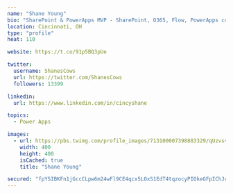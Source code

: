 ```yaml
---
name: "Shane Young"
bio: "SharePoint & PowerApps MVP - SharePoint, O365, Flow, PowerApps consulting? @PowerApps911 | Pure Snark? You found it."
location: Cincinnati, OH
type: "profile"
heat: 110

website: https://t.co/91p5BQ3pUe

twitter:
  username: ShanesCows
  url: https://twitter.com/ShanesCows
  followers: 13399

linkedin:
  url: https://www.linkedin.com/in/cincyshane

topics:
  - Power Apps

images:
  - url: https://pbs.twimg.com/profile_images/713100007398883329/qUzvsvQ3_400x400.jpg
    width: 400
    height: 400
    isCached: true
    title: "Shane Young"

secured: "fpY5IBKFn1jGccCLpw6m24wFl9CE4qcx5LOxS1EdT4tqzocyPIOkeGFpIChJcbk0xjYYax/XOMLYLoRdNmT0bKxXaOtdn/dIwPdKw3CeEHsTFQ+HIAgaQx3elzzmOvyC3lK+LrSw74KUEZJBhaoYkUw3xDp9FcDxpZ98k5oWdXZFB3bQQ07bbD75TVyO9ktgeypNVax+wb81JZl3carrTaXQOWH+YUf1k7vCMldyuVTluyQBq+9VRp/na7hGoGx/R34Q0P9EN0l+tl4HA1LK7BqN2umULQi5PtPBbG4GqkPFmHgQwGI0gt32BW4/hBKFpRwIyRjczQqS/S/fv0gDW28CQQfu8/mVrV511AaUTHazp2qZfTRs5uW02FDsQ4eBbnzpdy4jG4D0Xd429dwLEP+6NqeoBPta8C2zlQ9tIt4=;Rzehv1R+yvk16OQK9PBb4Q=="
---
```


